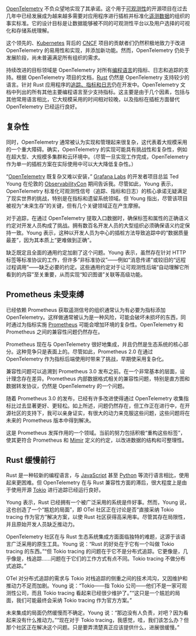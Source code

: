 [OpenTelemetry](https://thenewstack.io/what-is-opentelemetry-the-ultimate-guide/) 不负众望地实现了其承诺。这个用于[可观测性](https://thenewstack.io/introduction-to-observability/)的开源项目在过去几年中已经发展成为越来越多需要对应用程序进行插桩并标准化[遥测数据](https://thenewstack.io/unified-telemetry-observability-the-future-of-data-management/)的组织的事实标准。它的设计目标是让数据能够被不同的可观测性平台以及用户选择的可视化和存储系统理解。

这个领先的、[Kubernetes](https://thenewstack.io/kubernetes/) 背后的 [CNCF](https://cncf.io/?utm_content=inline+mention) 项目的贡献者们仍然积极地致力于改进 OpenTelemetry 的易用性和实现，并添加新功能。然而，OpenTelemetry 仍处于发展阶段，尚未普遍满足所有组织的需求。

持续改进的目标领域是 OpenTelemetry 对所有[编程语言](https://thenewstack.io/the-key-fundamentals-of-programming-you-should-know/)的指标、日志和追踪的支持。根据 OpenTelemetry 项目的文档，[Rust](https://thenewstack.io/rust-programming-language-guide/) 仍然是 OpenTelemetry 支持较少的语言。针对 Rust 应用程序的[追踪、指标和日志](https://thenewstack.io/observability-working-with-metrics-logs-and-traces/)仍在开发中。OpenTelemetry 文档中列出的所有其他主要编程语言至少支持指标。这主要是由于几个因素，包括与其他常用语言相比，它大规模采用的时间相对较晚，以及指标在插桩方面替代 OpenTelemetry 已经运行良好。

## 复杂性

同时，OpenTelemetry 通常被认为实现和管理起来很复杂，这代表着大规模采用的一个重大障碍。确实，OpenTelemetry 的实现可能具有挑战性和复杂性，例如在超大型、大规模多集群和云环境中。（尽管一旦实现工作完成，OpenTelemetry 作为单一的插桩方案在实际使用中可以大大降低复杂性。）

“[OpenTelemetry](https://thenewstack.io/what-is-opentelemetry-the-ultimate-guide/) 既复杂又难以安装，” [Grafana Labs](https://grafana.com/) 的开发者项目总监 Ted Young 在伦敦的 [ObservabilityCon](https://grafana.com/events/observabilitycon/) 期间告诉我。尽管如此，Young 表示，OpenTelemetry 标准化可观测性信号（追踪、指标和日志）的核心承诺无疑满足了现实世界的挑战，特别是在指标和遗留系统领域。但 Young 指出，尽管该项目被视为“未来生存”的关键，但有几个关键领域正在产生摩擦。

对于追踪，在通过 OpenTelemetry 提取入口数据时，确保标签和属性的正确语义约定对开发人员构成了挑战。拥有数百名开发人员的大型组织必须确保语义约定保持一致。Young 表示，这种以开发人员为中心的插桩方法导致追踪中的“数据质量最差”，因为其本质上“更难做到正确”。

缺乏既定且全面的通用约定加剧了这个问题。Young 表示，虽然存在针对 HTTP 标签等标准协议的工作，但许多“非标准协议”——例如“消息传递”或较旧的“远程过程调用”——缺乏必要的约定。这些通用约定对于让可观测性后端“自动理解它所看到的内容”至关重要，从而实现“知识图谱”关联等高级功能。

## Prometheus 未受束缚

已经依赖 Prometheus 获取遥测信号的组织通常认为有必要为指标添加 OpenTelemetry。这样做通常被认为是一种风险，可能会破坏未损坏的东西，同时通过为指标实施 [Prometheus](https://thenewstack.io/prometheus-and-opentelemetry-just-couldnt-get-along/) 可能会增加环境的复杂性。OpenTelemetry 和 Prometheus 之间的兼容性问题仍然存在。

Prometheus 现在与 OpenTelemetry 很好地集成，并且仍然是生态系统的核心部分。这种竞争只是表面上的。尽管如此，Prometheus 2.0 在通过 OpenTelemetry 作为指标后端使用时带来了挑战，早期使采用复杂化。

兼容性问题可以追溯到 Prometheus 3.0 发布之前。在一个非常基本的层面，设计理念存在差异。Prometheus 内部数据格式相关的兼容性问题，特别是直方图和数据转发协议，仍然是 OpenTelemetry 的一个问题。

随着 Prometheus 3.0 的发布，已经有许多改进使得通过 OpenTelemetry 收集指标比过去显著更好、更轻松。如上所述，问题仍然存在，但工作正在进行中，在开源社区的支持下，我可以亲身证实，有很大的动力来克服这些问题，这些问题将在未来的 Prometheus 版本中得到解决。

这是 Prometheus 发挥作用的一个领域。当前的努力包括积极“重构这些标签”，使其更符合 Prometheus 和 [Mimir](https://thenewstack.io/the-great-grafana-mimir-and-cortex-split/) 定义的约定，以改进数据的结构和可整理性。

## Rust 缓慢前行

Rust 是一种较新的编程语言，与 [JavaScript](https://thenewstack.io/introduction-to-javascript/) 甚至 [Python](https://thenewstack.io/what-is-python/) 等流行语言相比，使用起来更困难。但 OpenTelemetry 在与 Rust 兼容性方面的滞后，很大程度上是由于使用开源 [Tokio](https://thenewstack.io/using-rustlangs-async-tokio-runtime-for-cpu-bound-tasks/) 进行追踪已经运行良好。

Young 表示，Rust 已经拥有一个被广泛采用的系统是件好事。然而，Young 说，这也创造了一个“尴尬的局面”，即 OTel 社区正在讨论是否“直接采纳 Tokio tracing 作为官方”解决方案，以使 Rust 社区获得高采用率。尽管其存在局限性，并且原始开发人员缺乏推动力。

OpenTelemetry 社区在与 Rust 生态系统集成方面面临独特的难题，这源于该语言广泛采用的原生工具。Young 说：“Rust 的好处在于它有一个叫做 Tokio tracing 的东西。”“但 Tokio tracing 的问题在于它不是分布式追踪。它更像是，几乎像是，栈追踪……问题在于它们的工作方式有点不同。Tokio tracing 不做分布式追踪。”

OTel 对分布式追踪的需求与 Tokio 对栈追踪的侧重之间的技术鸿沟，又因维护和推动力不足而加剧。Young 说：“Tokio——指 Tokio 公司——他们不是一家可观测性公司，而且 Tokio tracing 看起来已经很少维护了。”“这只是一个尴尬的局面，我们可能最终会采纳 Tokio tracing 作为官方方案。”

未来集成的局面仍然缓慢而不确定。Young 说：“那边没有人负责，对吧？因为看起来没有什么推动力。”“现在对于 Tokio tracing，我感觉，哇，我们该怎么办？但那个社区正在解决这个问题。只是要弄清楚真正应该提供什么，进展很缓慢。”